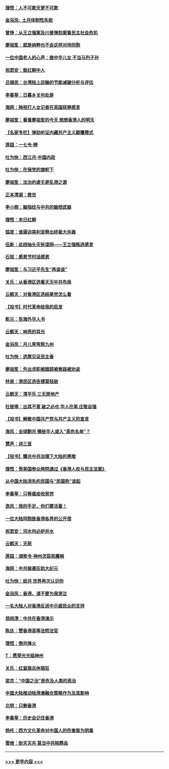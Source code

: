 #### [理悟：人不可欺天更不可欺](../pages/nsc993/n11699657.md?t=12041911) 
#### [金浴凤:  土共体制性失败](../pages/nsc993/n11699361.md?t=12041911) 
#### [曾铮：从王立强案及川普弹劾案看民主社会危机](../pages/nsc993/n11699318.md?t=12041911) 
#### [廖祖笙：就是纳粹也不会这样对待同胞](../pages/nsc993/n11697658.md?t=12041911) 
#### [一位中国老人的心声：做中华儿女 不当马列子孙](../pages/nsc993/n11697525.md?t=12041911) 
#### [祝君安：致红朝中人](../pages/nsc993/n11697518.md?t=12041911) 
#### [吕锡民：台湾陆上运输的节能减碳分析与评估](../pages/nsc993/n11694983.md?t=12041911) 
#### [李春草：日暮乡关何处是](../pages/nsc993/n11694805.md?t=12041911) 
#### [海网：殃视打人女记者在英国获罪感言](../pages/nsc993/n11693832.md?t=12041911) 
#### [廖祖笙：看看廖祖笙的今天 想想香港人的明天](../pages/nsc993/n11693707.md?t=12041911) 
#### [【名家专栏】弹劾听证内藏共产主义颠覆模式](../pages/nsc993/n11693563.md?t=12041911) 
#### [莲园：一七令‧辨](../pages/nsc993/n11692558.md?t=12041911) 
#### [吐为快：西江月·中国内政](../pages/nsc993/n11692071.md?t=12041911) 
#### [吐为快：在保党的旗帜下](../pages/nsc993/n11691188.md?t=12041911) 
#### [廖祖笙：法治的虚无是乱港之源](../pages/nsc993/n11690605.md?t=12041911) 
#### [正本清源：救世](../pages/nsc993/n11689134.md?t=12041911) 
#### [李小刚：脑指纹与中共的脑控武器](../pages/nsc993/n11688900.md?t=12041911) 
#### [理悟：末日红朝](../pages/nsc993/n11688829.md?t=12041911) 
#### [弧度：谁逼迫美利坚祭出终极大杀器](../pages/nsc993/n11688735.md?t=12041911) 
#### [伍新：此线抽头天拆谍网——王立强叛逃感言](../pages/nsc993/n11687981.md?t=12041911) 
#### [石铭：感恩节时话感恩](../pages/nsc993/n11687568.md?t=12041911) 
#### [廖祖笙：与习近平先生“再谈谈”](../pages/nsc993/n11687005.md?t=12041911) 
#### [关乐：从香港区选看天灭中共布局](../pages/nsc993/n11686647.md?t=12041911) 
#### [云鹤天：对香港区选结果党怎么看](../pages/nsc993/n11686216.md?t=12041911) 
#### [【投书】时代革命给我的启发](../pages/nsc993/n11684287.md?t=12041911) 
#### [乾元：告海外华人书](../pages/nsc993/n11684044.md?t=12041911) 
#### [云鹤天：响亮的耳光](../pages/nsc993/n11684254.md?t=12041911) 
#### [金浴凤：月儿弯弯照九州](../pages/nsc993/n11684231.md?t=12041911) 
#### [吐为快：选票见证民主香](../pages/nsc993/n11684206.md?t=12041911) 
#### [廖祖笙：外出求职被跟踪被套路被劝返](../pages/nsc993/n11683874.md?t=12041911) 
#### [林泉：港民区选告捷莫轻敌](../pages/nsc993/n11683930.md?t=12041911) 
#### [云鹤天：清平乐 三无房地产](../pages/nsc993/n11681521.md?t=12041911) 
#### [杜彼得：出其不意 破之必也 华人在美 庄敬自强](../pages/nsc993/n11679554.md?t=12041911) 
#### [【投书】解散中国共产党与共产主义的宣言](../pages/nsc993/n11679177.md?t=12041911) 
#### [海风：全球剿共 哪些华人或入“高危名单”？](../pages/nsc993/n11678617.md?t=12041911) 
#### [慧声：诗三首](../pages/nsc993/n11678848.md?t=12041911) 
#### [【投书】曝光中共治理下大陆的黑暗](../pages/nsc993/n11678674.md?t=12041911) 
#### [理悟：贺美国参众两院通过《香港人权与民主法案》](../pages/nsc993/n11678104.md?t=12041911) 
#### [从中国大陆消失的民国与“民国热”谈起](../pages/nsc993/n11678075.md?t=12041911) 
#### [李春草：只等瘟疫收邪党](../pages/nsc993/n11677308.md?t=12041911) 
#### [逸风：我的手足，你们要活着！](../pages/nsc993/n11676352.md?t=12041911) 
#### [一位大陆同胞致香港各界的公开信](../pages/nsc993/n11675761.md?t=12041911) 
#### [祝君安：河水何必妒井水](../pages/nsc993/n11675746.md?t=12041911) 
#### [云鹤天：天怒](../pages/nsc993/n11675718.md?t=12041911) 
#### [莲园：调笑令‧神州怎容恶魔祸](../pages/nsc993/n11675648.md?t=12041911) 
#### [海网：中共偷袭反助大纪元](../pages/nsc993/n11673515.md?t=12041911) 
#### [吐为快：妖共 世界再次认识你](../pages/nsc993/n11673506.md?t=12041911) 
#### [金浴凤：香港，请不要为我哭泣](../pages/nsc993/n11673248.md?t=12041911) 
#### [一名大陆人对香港反送中示威民众的支持](../pages/nsc993/n11672615.md?t=12041911) 
#### [郑纯清：中共在香港演示](../pages/nsc993/n11670539.md?t=12041911) 
#### [陈达：赞香港高等法院法官](../pages/nsc993/n11669542.md?t=12041911) 
#### [理悟：倒共烽火](../pages/nsc993/n11668844.md?t=12041911) 
#### [T：愿荣光光临神州](../pages/nsc993/n11668421.md?t=12041911) 
#### [关乐：红鼠狼兵休猖狂](../pages/nsc993/n11668378.md?t=12041911) 
#### [梁京：“中国之治”是危及人类的恶治](../pages/nsc993/n11668328.md?t=12041911) 
#### [中国大陆推动陆港澳融合策略作为及其影响](../pages/nsc993/n11668157.md?t=12041911) 
#### [北明：只剩香港](../pages/nsc993/n11668002.md?t=12041911) 
#### [李春草：历史会记住香港](../pages/nsc993/n11667927.md?t=12041911) 
#### [杨吒：西方文化革命对中国人的伤害极为阴毒](../pages/nsc993/n11664521.md?t=12041911) 
#### [雪绮：助天灭共 莫当中共陪葬品](../pages/nsc993/n11662650.md?t=12041911) 

----
#### [ >>> 更早内容 <<< ](../indexes/nsc993-earlier.md)
